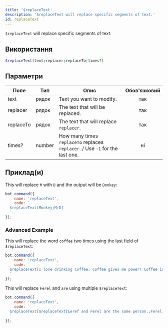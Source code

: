 ```yaml
---
title: '$replaceText'
description: '$replaceText will replace specific segments of text.'
id: replaceText
---
```


`$replaceText` will replace specific segments of text.

## Використання

```php
$replaceText[text;replacer;replaceTo;times?]
```

## Параметри

| Поле      | Тип    | Опис                                                                         | Обов'язковий |
| --------- | ------ | ---------------------------------------------------------------------------- |:------------:|
| text      | рядок  | Text you want to modify.                                                     |     так      |
| replacer  | рядок  | The text that will be replaced.                                              |     так      |
| replaceTo | рядок  | The text that will replace `replacer`.                                       |     так      |
| times?    | number | How many times `replaceTo` replaces `replacer`. / Use `-1` for the last one. |      ні      |

## Приклад(и)

This will replace `M` with `D` and the output will be `Donkey`:

```javascript
bot.command({
    name: 'replaceText',
    code: `
  $replaceText[Monkey;M;D]
  `
});
```

### Advanced Example

This will replace the word `coffee` two times using the last [field](#parameters) of `$replaceText`:

```javascript
bot.command({
    name: 'replaceText',
    code: `
  $replaceText[I love drinking Coffee, Coffee gives me power! Coffee is bad for my health.;Coffee;orange juice;2]
  `
});
```

This will replace `Ferel` and `are` using multiple `$replaceText`:

```javascript
bot.command({
    name: 'replaceText',
    code: `
  $replaceText[$replaceText[Leref and Ferel are the same person.;Ferel;Ayaka];are;are not]
  `
});
```

